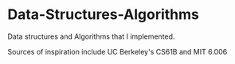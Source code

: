 # Data-Structures-Algorithms
Data structures and Algorithms that I implemented. 

Sources of inspiration include UC Berkeley's CS61B and MIT 6.006
